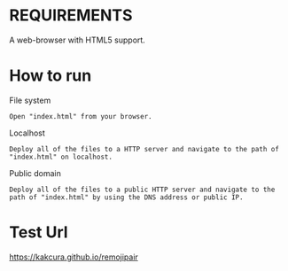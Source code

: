 REQUIREMENTS
=======
A web-browser with HTML5 support.

How to run
=======
File system
```
Open "index.html" from your browser.
```
Localhost
```
Deploy all of the files to a HTTP server and navigate to the path of "index.html" on localhost.
```
Public domain
```
Deploy all of the files to a public HTTP server and navigate to the path of "index.html" by using the DNS address or public IP.
```

Test Url
=======
https://kakcura.github.io/remojipair
